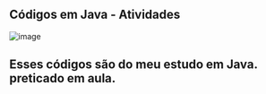 ## Códigos em Java - Atividades
![image](https://github.com/Hkaua/codigos-em-java/assets/115200562/829a5f67-c11d-46cc-a69e-b155350ab4c2)

## Esses códigos são do meu estudo em Java. preticado em aula. 
